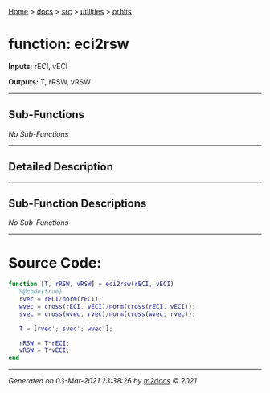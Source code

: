 [Home](../../../index.md) > [docs](../../../docs_index.md) > [src](../../src_index.md) > [utilities](../utilities_index.md) > [orbits](orbits_index.md)  


# function: eci2rsw



**Inputs:** rECI, vECI

**Outputs:** T, rRSW, vRSW

 ***

## Sub-Functions

*No Sub-Functions*

 ***

## Detailed Description



 ***

## Sub-Function Descriptions

*No Sub-Functions*

 
 *** 

# Source Code:

 ```matlab 
 function [T, rRSW, vRSW] = eci2rsw(rECI, vECI)
    %@code{true}
    rvec = rECI/norm(rECI);
    wvec = cross(rECI, vECI)/norm(cross(rECI, vECI));
    svec = cross(wvec, rvec)/norm(cross(wvec, rvec));

    T = [rvec'; svec'; wvec'];

    rRSW = T*rECI;
    vRSW = T*vECI;
end 
``` 
 
***

*Generated on 03-Mar-2021 23:38:26 by [m2docs](https://github.com/crgnam-research/m2docs) © 2021*
